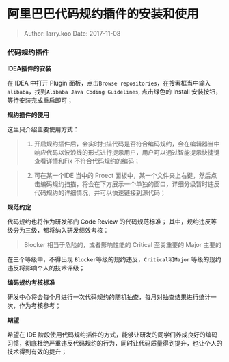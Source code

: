 阿里巴巴代码规约插件的安装和使用
===

> Author: larry.koo Date: 2017-11-08

### 代码规约插件


**IDEA插件的安装**

在 IDEA 中打开 Plugin 面板，点击`Browse repositories`，在搜索框当中输入`alibaba`，找到`Alibaba Java Coding Guidelines`, 点击绿色的 Install 安装按钮，等待安装完成重启即可；

**规约插件的使用**

这里只介绍主要使用方式：

> 1. 开启规约插件后，会实时扫描代码是否符合编码规约，会在编辑器当中响应代码以波浪线的形式进行提示用户，用户可以通过智能提示快捷键查看详情和Fix 不符合代码规约的编码；

> 2. 可在某一个IDE 当中的 Proect 面板中，某一个文件夹上右键，然后点击编码规约扫描，将会在下方展示一个单独的窗口，详细分级暂时违反代码规约的详细情况，并可以快速链接到源代码；

**规范约定**

代码规约也将作为研发部门 Code Review 的代码规范标准；
其中，规约违反等级分为三级，都将纳入研发绩效考核：

> Blocker   相当于危险的，或者影响性能的
> Critical  至关重要的
> Major     主要的

在三个等级中，不得出现 `Blocker`等级的规约违反，`Critical`和`Major` 等级的规约违反将影响个人的技术评级；

**编码规约考核标准**

研发中心将会每个月进行一次代码规约的随机抽查，每月对抽查结果进行统计一次，作为考核参考；

**期望**

希望在 IDE 阶段使用代码规约插件的方式，能够让研发的同学们养成良好的编码习惯，彻底杜绝严重违反代码规约的行为，同时让代码质量得到提升，也让个人的技术得到有效的提升；

